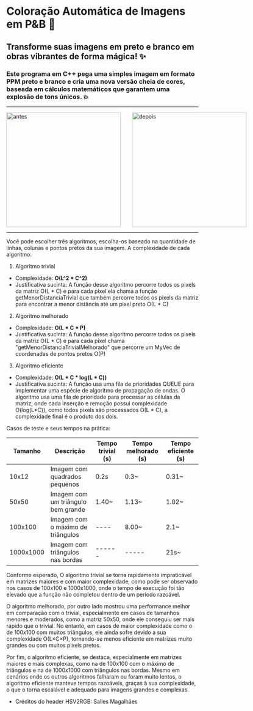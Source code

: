 # Coloração Automática de Imagens em P&B 🌈
## Transforme suas imagens em preto e branco em obras vibrantes de forma mágica! ✨
### Este programa em C++ pega uma simples imagem em formato PPM preto e branco e cria uma nova versão cheia de cores, baseada em cálculos matemáticos que garantem uma explosão de tons únicos. 💥
------------------------------------------------------------------
<div style="display: flex;">
    <img src="https://github.com/user-attachments/assets/4ae23ae6-ce0d-4bd4-bcd2-956f45c68cbe" alt="antes" width="300" height="300" style="margin-right: 30px;"/>
    <img src="https://github.com/user-attachments/assets/d320b220-544a-43e1-90cf-b470ee51a81b" alt="depois" width="300" height="300"/>
</div>

------------------------------------------------------------------

Você pode escolher três algoritmos, escolha-os baseado na quantidade de linhas, colunas e pontos pretos da sua imagem.
A complexidade de cada algoritmo:

1) Algoritmo trivial
- Complexidade: **O(L^2 * C^2)**
- Justificativa sucinta: A função desse algoritmo percorre todos os pixels da matriz O(L * C) e para cada pixel ela chama a função getMenorDistanciaTrivial que
também percorre todos os pixels da matriz para encontrar a menor distância até um pixel preto O(L * C)

2) Algoritmo melhorado
- Complexidade: **O(L * C * P)**
- Justificativa sucinta: A função desse algoritmo percorre todos os pixels da matriz O(L * C) e para cada pixel chama "getMenorDistanciaTrivialMelhorado"
que percorre um MyVec de coordenadas de pontos pretos O(P)

3) Algoritmo eficiente
- Complexidade: **O(L * C * log(L * C))**
- Justificativa sucinta: A função usa uma fila de prioridades QUEUE para implementar uma espécie de algoritmo de propagação de ondas.
O algoritmo usa uma fila de prioridade para processar as células da matriz, onde cada inserção e remoção possui complexidade O(log(L*C)),
como todos pixels são processados O(L * C), a complexidade final é o produto dos dois.

Casos de teste e seus tempos na prática:

| Tamanho  | Descrição                              | Tempo trivial (s) | Tempo melhorado (s) | Tempo eficiente (s) |
|----------|----------------------------------------|-------------------|---------------------|---------------------|
| 10x12    | Imagem com quadrados pequenos           | 0.2s              | 0.3~                | 0.31~               |
| 50x50    | Imagem com um triângulo bem grande      | 1.40~             | 1.13~               | 1.02~               |
| 100x100  | Imagem com o máximo de triângulos       | ----              | 8.00~               | 2.1~                |
| 1000x1000| Imagem com triângulos nas bordas        | ------            | -----               | 21s~                |


Conforme esperado, O algoritmo trivial se torna rapidamente impraticável em 
matrizes maiores e com maior complexidade, como pode ser observado nos casos de 100x100 e 
1000x1000, onde o tempo de execução foi tão elevado que a função não completou dentro de um período razoável.

O algoritmo melhorado, por outro lado mostrou uma performance melhor em comparação com o trivial, especialmente em casos de tamanhos menores e moderados, como a matriz 50x50, onde ele conseguiu ser mais rápido que o trivial. No entanto, em casos de maior complexidade como o de 100x100 com muitos triângulos, ele ainda sofre devido a sua complexidade
O(L×C×P), tornando-se menos eficiente em matrizes muito grandes ou com muitos pixels pretos.

Por fim, o algoritmo eficiente, se destaca, especialmente em matrizes maiores e mais complexas, como na de 100x100 com o máximo de triângulos e na de 1000x1000 com triângulos nas bordas. Mesmo em cenários onde os outros algoritmos falharam ou foram muito lentos, o algoritmo eficiente manteve tempos razoáveis, graças à sua complexidade,
o que o torna escalável e adequado para imagens grandes e complexas.

- Créditos do header HSV2RGB: Salles Magalhães

